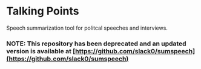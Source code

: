 
# Talking Points

Speech summarization tool for politcal speeches and interviews.

### NOTE: This repository has been deprecated and an updated version is available at [https://github.com/slack0/sumspeech](https://github.com/slack0/sumspeech)

